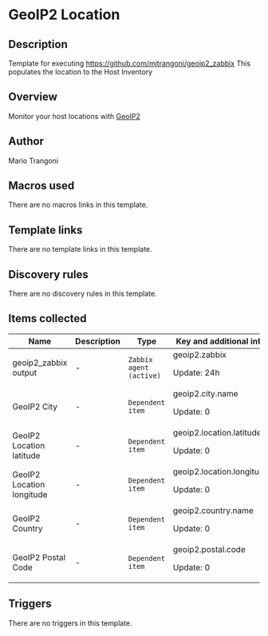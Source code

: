 # GeoIP2 Location

## Description

Template for executing https://github.com/mjtrangoni/geoip2_zabbix This populates the location to the Host Inventory

## Overview

Monitor your host locations with [GeoIP2](https://www.maxmind.com/en/home)



## Author

Mario Trangoni

## Macros used

There are no macros links in this template.

## Template links

There are no template links in this template.

## Discovery rules

There are no discovery rules in this template.

## Items collected

|Name|Description|Type|Key and additional info|
|----|-----------|----|----|
|geoip2_zabbix output|<p>-</p>|`Zabbix agent (active)`|geoip2.zabbix<p>Update: 24h</p>|
|GeoIP2 City|<p>-</p>|`Dependent item`|geoip2.city.name<p>Update: 0</p>|
|GeoIP2 Location latitude|<p>-</p>|`Dependent item`|geoip2.location.latitude<p>Update: 0</p>|
|GeoIP2 Location longitude|<p>-</p>|`Dependent item`|geoip2.location.longitude<p>Update: 0</p>|
|GeoIP2 Country|<p>-</p>|`Dependent item`|geoip2.country.name<p>Update: 0</p>|
|GeoIP2 Postal Code|<p>-</p>|`Dependent item`|geoip2.postal.code<p>Update: 0</p>|
## Triggers

There are no triggers in this template.

